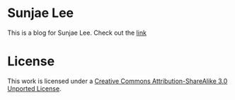 # Sunjae Lee

This is a blog for Sunjae Lee. 
Check out the [link](https://satelite2517.github.io)


# License

This work is licensed under a [Creative Commons Attribution-ShareAlike 3.0 Unported License](http://creativecommons.org/licenses/by-sa/3.0/).



